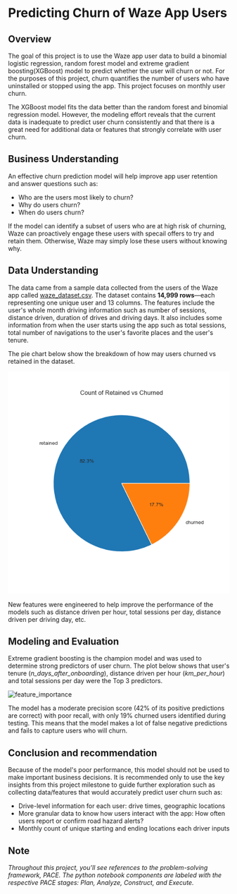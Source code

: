 # Predicting Churn of Waze App Users  

## Overview
The goal of this project is to use the Waze app user data to build a binomial logistic regression, random forest model and extreme gradient boosting(XGBoost) model to predict whether the user will churn or not. For the purposes of this project, churn quantifies the number of users who have uninstalled or stopped using the app. This project focuses on monthly user churn. 

The XGBoost model fits the data better than the random forest and binomial regression model. However, the modeling effort reveals that the current data is inadequate to predict user churn consistently and that there is a great need for additional data or features that strongly correlate with user churn. 

## Business Understanding   
An effective churn prediction model will help improve app user retention and answer questions such as: 
  * Who are the users most likely to churn? 
  * Why do users churn? 
  * When do users churn?

If the model can identify a subset of users who are at high risk of churning, Waze can proactively engage these users with specail offers to try and retain them. Otherwise, Waze may simply lose these users without knowing why.

## Data Understanding
The data came from a sample data collected from the users of the Waze app called [waze_dataset.csv](https://github.com/je-marco/Waze-App-User-Churn-Prediction/blob/aa80333332523b7df8b85122a48d70c7d8c6300e/waze_dataset.csv). The dataset contains **14,999 rows**—each representing one unique user and 13 columns. The features include the user's whole month driving information such as number of sessions, distance driven, duration of drives and driving days. It also includes some information from when the user starts using the app such as total sessions, total number of navigations to the user's favorite places and the user's tenure. 

The pie chart below show the breakdown of how may users churned vs retained in the dataset.

![pie_chart](https://github.com/je-marco/Waze-App-User-Churn-Prediction/blob/b1b737b465b5d1f30b96f721d0bf488ce6ed0122/pie_retainedvschurned.png)

New features were engineered to help improve the performance of the models such as distance driven per hour, total sessions per day, distance driven per driving day, etc.

## Modeling and Evaluation
Extreme gradient boosting is the champion model and was used to determine strong predictors of user churn. The plot below shows that user's tenure (*n_days_after_onboarding*), distance driven per hour (*km_per_hour*) and total sessions per day were the Top 3 predictors. 

![feature_importance]()

The model has a moderate precision score (42% of its positive predictions are correct) with poor recall, with only 19% churned users identified during testing. This means that the model makes a lot of false negative predictions and fails to capture users who will churn.

## Conclusion and recommendation
Because of the model's poor performance, this model should not be used to make important business decisions. It is recommended only to use the key insights from this project milestone to guide further exploration such as collecting data/features that would accurately predict user churn such as:
 *  Drive-level information for each user: drive times, geographic locations
 *  More granular data to know how users interact with the app: How often users report or confirm road hazard alerts?
 * Monthly count of unique starting and ending locations each driver inputs

## Note
*Throughout this project, you'll see references to the problem-solving framework, PACE. The python notebook components are labeled with the respective PACE stages: Plan, Analyze, Construct, and Execute.*
